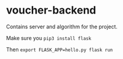 # voucher-backend
Contains server and algorithm for the project.

Make sure you `pip3 install flask`

Then 
`export FLASK_APP=hello.py
flask run`

